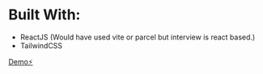 # Built With:
- ReactJS (Would have used vite or parcel but interview is react based.)
- TailwindCSS
  



[Demo⚡️](https://669e781575ffeb6a4906ec24--shimmering-nougat-86d595.netlify.app/)